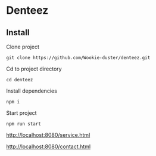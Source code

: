 # Denteez

## Install

Clone project

```
git clone https://github.com/Wookie-duster/denteez.git
```

Cd to project directory

```
cd denteez
```

Install dependencies

```
npm i
```

Start project

```
npm run start
```


[http://localhost:8080/service.html](http://localhost:8080/service.html)

[http://localhost:8080/contact.html](http://localhost:8080/contact.html) 

